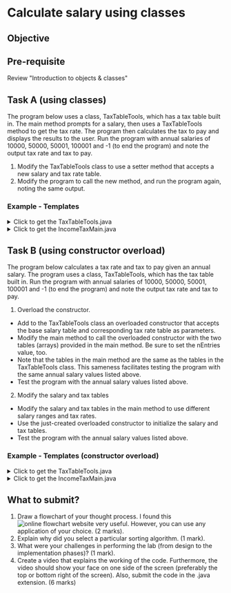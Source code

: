 # Calculate salary using classes

## Objective

## Pre-requisite
Review "Introduction to objects & classes"

## Task A (using classes)
The program below uses a class, TaxTableTools, which has a tax table built in. The main method prompts for a salary, then uses a TaxTableTools method to get the tax rate. The program then calculates the tax to pay and displays the results to the user. Run the program with annual salaries of 10000, 50000, 50001, 100001 and -1 (to end the program) and note the output tax rate and tax to pay.

1. Modify the TaxTableTools class to use a setter method that accepts a new salary and tax rate table.   
2. Modify the program to call the new method, and run the program again, noting the same output.   

### Example - Templates
<details> <summary> Click to get the TaxTableTools.java </summary>
<p>

``` java
public class TaxTableTools {

   /** This class searches the 'search' table with a search argument and
       returns the corresponding value in the 'value' table. Variable
       'nEntries' has the number of entries in each table.
   */
   private int [] search =   {   0,  20000, 50000, 100000, Integer.MAX_VALUE };
   private double [] value = { 0.0,   0.10,  0.20,   0.30,              0.40 };
   private int nEntries;

   // *********************************************************************** 

   // Default constructor 
   public TaxTableTools () {
      nEntries  = search.length;  // Set the length of the search table
   } 
   
   // *********************************************************************** 

   // FIXME: Write a void setter method that sets new values for the private
   //        search and value tables. Name the method: setTables
   //        The method receives as parameters tables from which to load the 
   //        search and value tables.
   
   // *********************************************************************** 

   // Method to get a value from one table based on a range in the other table

   public double getValue(int searchArgument) {
      double result;
      boolean keepLooking;
      int i;

      result = 0.0;
      keepLooking = true;
      i = 0;

      while ((i < nEntries) && keepLooking) {
         if (searchArgument <= search[i]) {
            result = value[i];
            keepLooking = false;
         }
         else {
            ++i;
         }
      } 

      return result;
   } 
} 
```

</p>
</details>

<details> <summary> Click to get the IncomeTaxMain.java </summary>
<p>

``` java
import java.util.Scanner;

public class IncomeTaxMain {    

   // Method to prompt for and input an integer
   public static int getInteger(Scanner input, String prompt) {
      int inputValue;
      
      System.out.println(prompt + ": ");
      inputValue = input.nextInt();
      
      return inputValue;
   } // 

   // *********************************************************************** 

   public static void main(String [] args) { 
      final String PROMPT_SALARY = "\nEnter annual salary (-1 to exit)";
      Scanner scnr = new Scanner(System.in);
      int annualSalary;
      double taxRate;
      int taxToPay;
      int i;

      int []    salary   = {   0,  20000, 50000, 100000, Integer.MAX_VALUE };
      double [] taxTable = { 0.0,   0.10,  0.20,   0.30,              0.40 };

      // Access the related class
      TaxTableTools table = new TaxTableTools();

      // FIXME: Call a setter method in the TaxTableClass that supplies new 
      //        tables for the class to work with. The method should be called
      //        with: table.setTables(salary, taxTable);

      // Get the first annual salary to process
      annualSalary = getInteger(scnr, PROMPT_SALARY);

      while (annualSalary >= 0) {
         taxRate = table.getValue(annualSalary);
         taxToPay= (int)(annualSalary * taxRate);     // Truncate tax to an integer amount
         System.out.println("Annual Salary: " + annualSalary + 
                            "\tTax rate: " + taxRate +
                            "\tTax to pay: " + taxToPay);

         // Get the next annual salary
         annualSalary = getInteger(scnr, PROMPT_SALARY);
      } 
   } 
} 
```
</p>
</details>

## Task B (using constructor overload)
The program below calculates a tax rate and tax to pay given an annual salary. The program uses a class, TaxTableTools, which has the tax table built in. Run the program with annual salaries of 10000, 50000, 50001, 100001 and -1 (to end the program) and note the output tax rate and tax to pay.

1. Overload the constructor.   
- Add to the TaxTableTools class an overloaded constructor that accepts the base salary table and corresponding tax rate table as parameters.   
- Modify the main method to call the overloaded constructor with the two tables (arrays) provided in the main method. Be sure to set the nEntries value, too.
- Note that the tables in the main method are the same as the tables in the TaxTableTools class. This sameness facilitates testing the program with the same annual salary values listed above.
- Test the program with the annual salary values listed above.
2. Modify the salary and tax tables
- Modify the salary and tax tables in the main method to use different salary ranges and tax rates.
- Use the just-created overloaded constructor to initialize the salary and tax tables.
- Test the program with the annual salary values listed above.

### Example - Templates (constructor overload)
<details> <summary> Click to get the TaxTableTools.java </summary>
<p>

``` java
import java.util.Scanner;

public class TaxTableTools {

   /** This class searches the 'search' table with a search argument and
       returns the corresponding value in the 'value' table. Variable
       'nEntries' has the number of entries in each table.
   */
   private int [] search =   {   0, 20000, 50000, 100000,  Integer.MAX_VALUE };
   private double [] value = { 0.0,  0.10,  0.20,   0.30,               0.40 };
   private int nEntries;

   // *********************************************************************** 

   // Default constructor 
   
   public TaxTableTools () {
      nEntries  = search.length;  // Set the length of the search table
   } 
   
   // *********************************************************************** 

   // Overloaded constructor

   // FIXME: Add an overloaded constructor to load the search and value tables.
   // FIXME: Be sure to set the nEntries value, too.

   // *********************************************************************** 

   // Method to prompt for and input an integer
   
   public int getInteger(Scanner input, String prompt) {
      int inputValue = 0;
      
      System.out.println(prompt + ": ");
      inputValue = input.nextInt();
      
      return inputValue;
   } 

   // *********************************************************************** 

   // Method to get a value from one table based on a range in the other table

   public double getValue(int searchArgument) {
      double result;
      boolean keepLooking;
      int i;

      result = 0.0;
      keepLooking = true;
      i = 0;

      while ((i < nEntries) && keepLooking) {
         if (searchArgument <= search[i]) {
            result = value[i];
            keepLooking = false;
         }
         else {
            ++i;
         }
      } 

      return result;
   } 
} 
```
</p>
</details>

<details> <summary> Click to get the IncomeTaxMain.java </summary>
<p>

``` java
import java.util.Scanner;

public class IncomeTaxMain {    
   public static void main(String [] args) { 
      final String PROMPT_SALARY = "\nEnter annual salary (-1 to exit)";
      Scanner scnr = new Scanner(System.in);
      int annualSalary;
      double taxRate;
      int taxToPay;
      int i;

      // Tables to use in the exercise are the same as in the TaxTableTools class
      // int [] salaryRange = {   0,  20000, 50000, 100000,  Integer.MAX_VALUE };
      // double [] taxRates = { 0.0,   0.10,  0.20,   0.30,               0.40 };

      // 2(a) Modify the salary and tax tables in the main method to use 
      // different salary ranges and tax rates.
      int []    salaryRange  = {   0,  30000,  60000,  Integer.MAX_VALUE };
      double [] taxRates     = { 0.0,  0.25,   0.35,               0.45 };

      // Access the related class
      // TaxTableTools table = new TaxTableTools();

      // 2(b)Use the just-created overloaded constructor to initialize 
      // the salary and tax tables.
      TaxTableTools table = new TaxTableTools(salaryRange, taxRates);

      // Get the first annual salary to process
      annualSalary = table.getInteger(scnr, PROMPT_SALARY);

      while (annualSalary >= 0) {
         taxRate = table.getValue(annualSalary);
         taxToPay= (int)(annualSalary * taxRate);     // Truncate tax to an integer amount
         System.out.println("Annual Salary: " + annualSalary + 
                            "\tTax rate: " + taxRate +
                            "\tTax to pay: " + taxToPay);

         // Get the next annual salary
         annualSalary = table.getInteger(scnr, PROMPT_SALARY);
      } 
   } 
} 
```
</p>
</details>

## What to submit?
1. Draw a flowchart of your thought process. I found this ![online flowchart website](http://www.draw.io) very useful. However, you can use any application of your choice. (2 marks). 
2. Explain why did you select a particular sorting algorithm. (1 mark).  
3. What were your challenges in performing the lab (from design to the implementation phases)? (1 mark).  
4. Create a video that explains the working of the code. Furthermore, the video should show your face on one side of the screen (preferably the top or bottom right of the screen). Also, submit the code in the .java extension. (6 marks)
